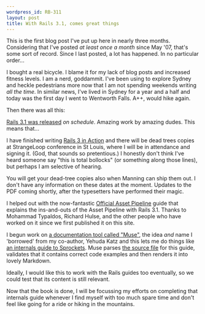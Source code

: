 ```yaml
--- 
wordpress_id: RB-311
layout: post
title: With Rails 3.1, comes great things
---
```


This is the first blog post I've put up here in nearly three months. Considering that I've posted *at least once a month* since May '07, that's some sort of record. Since I last posted, a lot has happened. In no particular order...

I bought a real bicycle. I blame it for my lack of blog posts and increased fitness levels. I am a nerd, goddammit. I've been using to explore Sydney and heckle pedestrians more now that I am not spending weekends writing *all the time*. In similar news, I've lived in Sydney for a year and a half and today was the first day I went to Wentworth Falls. A++, would hike again.

Then there was all this:

[Rails 3.1 was released](http://weblog.rubyonrails.org/2011/8/31/rails-3-1-0-has-been-released) *on schedule*. Amazing work by amazing dudes. This means that...

I have finished writing <a href='http://manning.com/katz'>Rails 3 in Action</a> and there will be dead trees copies at StrangeLoop conference in St Louis, where I will be in attendance and signing it. (God, that sounds so pretentious.) I honestly don't think I've heard someone say "this is total bollocks" (or something along those lines), but perhaps I am selective of hearing.

You will get your dead-tree copies also when Manning can ship them out. I don't have any information on these dates at the moment. Updates to the PDF coming shortly, after the typesetters have performed their magic.

I helped out with the now-fantastic <a href='http://guides.rubyonrails.org/asset_pipeline.html'>Official Asset Pipeline</a> guide that explains the ins-and-outs of the Asset Pipeline with Rails 3.1. Thanks to Mohammad Typaldos, Richard Hulse, and the other people who have worked on it since we first published it on this site. 

I begun work on <a href='http://github.com/radar/muse'>a documentation tool called "Muse"</a>, the idea *and* name I 'borrowed' from my co-author, Yehuda Katz and this lets me do things like <a href='https://github.com/radar/guides/blob/master/sprockets/sprockets.markdown'>an internals guide to Sprockets</a>. Muse parses <a href='https://raw.github.com/radar/guides/master/sprockets/sprockets.muse'>the source file</a> for this guide, validates that it contains correct code examples and then renders it into lovely Markdown. 

Ideally, I would like this to work with the Rails guides too eventually, so we could test that its content is still relevant.

Now that the book is done, I will be focussing my efforts on completing that internals guide whenever I find myself with too much spare time and don't feel like going for a ride or hiking in the mountains.


